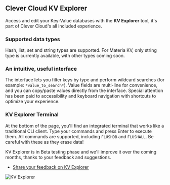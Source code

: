 ## Clever Cloud KV Explorer

Access and edit your Key-Value databases with the **KV Explorer** tool, it's part of Clever Cloud's all included experience.

### Supported data types

Hash, list, set and string types are supported. For Materia KV, only string type is currently available, with other types coming soon.

### An intuitive, useful interface

The interface lets you filter keys by type and perform wildcard searches (for example: `*value_to_search*`). Value fields are multi-line for convenience, and you can copy/paste values directly from the interface. Special attention has been paid to accessibility and keyboard navigation with shortcuts to optimize your experience.

### KV Explorer Terminal

At the bottom of the page, you'll find an integrated terminal that works like a traditional CLI client. Type your commands and press Enter to execute them. All commands are supported, including `FLUSHDB` and `FLUSHALL`. Be careful with these as they erase data!

KV Explorer is in Beta testing phase and we'll improve it over the coming months, thanks to your feedback and suggestions.

- [ Share your feedback on KV Explorer](https://github.com/CleverCloud/Community/discussions/categories/kv-explorer)

![KV Explorer](/images/kv-explorer.webp "The KV Explorer tool in the Console")
